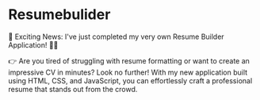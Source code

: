 # Resumebulider
🚀 Exciting News: I've just completed my very own Resume Builder Application! 📄💼 

👉 Are you tired of struggling with resume formatting or want to create an impressive CV in minutes? Look no further! With my new application built using HTML, CSS, and JavaScript, you can effortlessly craft a professional resume that stands out from the crowd.
